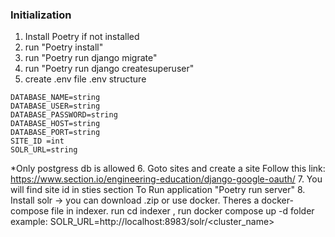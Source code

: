 ### Initialization

1. Install Poetry if not installed
2. run "Poetry install"
3. run "Poetry run django migrate"
4. run "Poetry run django createsuperuser"
5. create .env file
.env structure
```
DATABASE_NAME=string
DATABASE_USER=string
DATABASE_PASSWORD=string
DATABASE_HOST=string
DATABASE_PORT=string
SITE_ID =int
SOLR_URL=string

```
*Only postgress db is allowed
6. Goto sites and create a site Follow this link: https://www.section.io/engineering-education/django-google-oauth/
7. You will find site id in sties section
To Run application "Poetry run server"
8. Install solr -> you can download .zip or use docker. Theres a docker-compose file in indexer. run cd indexer , run docker compose up -d folder example:  SOLR_URL=http://localhost:8983/solr/<cluster_name>